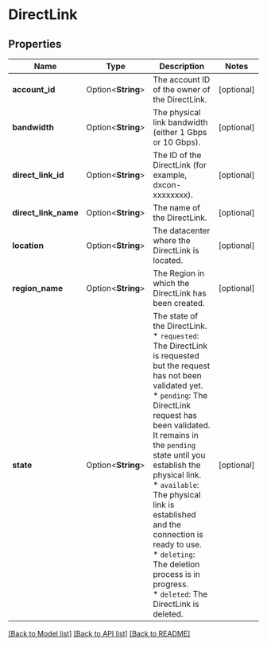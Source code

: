 # DirectLink

## Properties

Name | Type | Description | Notes
------------ | ------------- | ------------- | -------------
**account_id** | Option<**String**> | The account ID of the owner of the DirectLink. | [optional]
**bandwidth** | Option<**String**> | The physical link bandwidth (either 1 Gbps or 10 Gbps). | [optional]
**direct_link_id** | Option<**String**> | The ID of the DirectLink (for example, dxcon-xxxxxxxx). | [optional]
**direct_link_name** | Option<**String**> | The name of the DirectLink. | [optional]
**location** | Option<**String**> | The datacenter where the DirectLink is located. | [optional]
**region_name** | Option<**String**> | The Region in which the DirectLink has been created. | [optional]
**state** | Option<**String**> | The state of the DirectLink.<br /> * `requested`: The DirectLink is requested but the request has not been validated yet.<br /> * `pending`: The DirectLink request has been validated. It remains in the `pending` state until you establish the physical link.<br /> * `available`: The physical link is established and the connection is ready to use.<br /> * `deleting`: The deletion process is in progress.<br /> * `deleted`: The DirectLink is deleted. | [optional]

[[Back to Model list]](../README.md#documentation-for-models) [[Back to API list]](../README.md#documentation-for-api-endpoints) [[Back to README]](../README.md)


